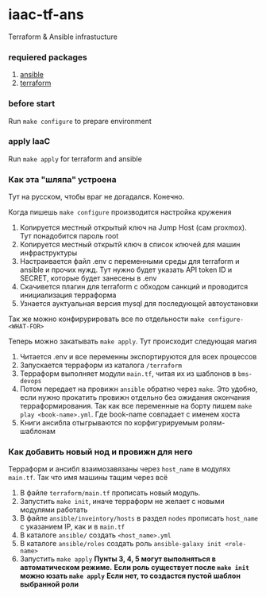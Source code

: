 # iaac-tf-ans
Terraform &amp; Ansible infrastucture

### requiered packages
1. [ansible](https://docs.ansible.com/ansible/latest/installation_guide/installation_distros.html)
2. [terraform](https://learn.hashicorp.com/tutorials/terraform/install-cli)

### before start
Run `make configure` to prepare environment

### apply IaaC
Run `make apply` for terraform and ansible


### Как эта "шляпа" устроена

Тут на русском, чтобы враг не догадался. Конечно.

Когда пишешь `make configure` производится настройка кружения
1. Копируется местный открытый ключ на Jump Host (сам proxmox). 
Тут понадобится пароль root
2. Копируется местный открытй ключ в список ключей для машин инфраструктуры
3. Настраивается файл .env с переменными среды для terraform и ansible и прочих нужд.
Тут нужно будет указать API token ID и SECRET, которые будет занесены в .env
4. Скачивется плагин для terraform с обходом санкций и проводится инициализация терраформа
5. Узнается ауктуальная версия mysql для последующей автоустановки

Так же можно конфирурировать все по отдельности `make configure-<WHAT-FOR>`

Теперь можно закатывать `make apply`. Тут происходит следующая магия
1. Читается .env и все переменны экспортируются для всех процессов
2. Запускается терраформ из каталога `/terraform`
3. Терраформ выполняет модули `main.tf`, читая их из шаблонов в `bms-devops`
4. Потом передает на провижн `ansible` обратно через `make`.
Это удобно, если нужно прокатить провижн отдельно без ожидания окончания терраформирования.
Так как все переменные на борту пишем `make play <book-name>.yml`. 
Где book-name совпадает с именем хоста
5. Книги ансибла отыгрываются по корфигурируемым ролям-шаблонам


### Как добавить новый нод и провижн для него

Терраформ и ансибл взаимозавязаны через `host_name` в модулях `main.tf`.
Так что имя машины тащим через всё

1. В файле `terraform/main.tf` прописать новый модуль.
2. Запустить `make init`, иначе терраформ не желает с новыми модулями работать
3. В файле `ansible/inveintory/hosts` в раздел `nodes` прописать `host_name`
с указанием IP, как и в `main.tf` 
4. В каталоге `ansible/` создать `<host_name>.yml`
5. В каталоге `ansible/roles` создать роль `ansible-galaxy init <role-name>`
5. Запустить `make apply`
**Пунты 3, 4, 5 могут выполняться в автоматическом режиме.**
**Если роль существует после `make init` можно юзать `make apply`**
**Если нет, то создастся пустой шаблон выбранной роли**



